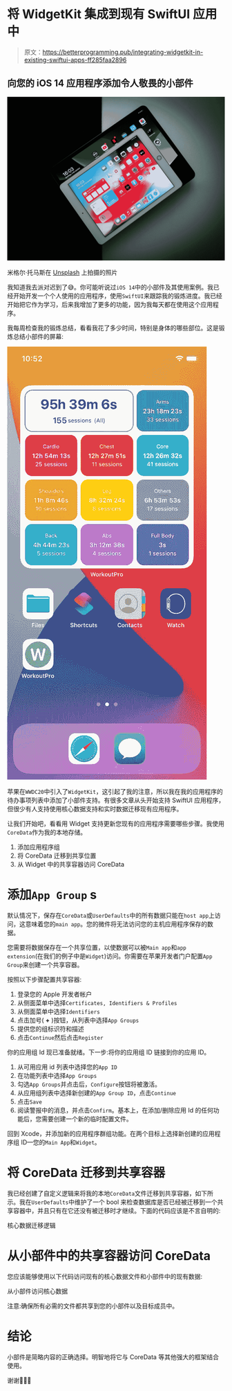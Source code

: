 # 将 WidgetKit 集成到现有 SwiftUI 应用中

> 原文：<https://betterprogramming.pub/integrating-widgetkit-in-existing-swiftui-apps-ff285faa2896>

## 向您的 iOS 14 应用程序添加令人敬畏的小部件

![](img/e15e95ce0e95bb256579bfaebf63d21b.png)

米格尔·托马斯在 [Unsplash](https://unsplash.com?utm_source=medium&utm_medium=referral) 上拍摄的照片

我知道我去派对迟到了😅。你可能听说过`iOS 14`中的小部件及其使用案例。我已经开始开发一个个人使用的应用程序，使用`SwiftUI`来跟踪我的锻炼进度。我已经开始把它作为学习，后来我增加了更多的功能，因为我每天都在使用这个应用程序。

我每周检查我的锻炼总结，看看我花了多少时间，特别是身体的哪些部位。这是锻炼总结小部件的屏幕:

![](img/de39aa009e129489aa95418a28a5e3c8.png)

苹果在`WWDC20`中引入了`WidgetKit`，这引起了我的注意，所以我在我的应用程序的待办事项列表中添加了小部件支持。有很多文章从头开始支持 SwiftUI 应用程序，但很少有人支持使用核心数据支持和实时数据迁移现有应用程序。

让我们开始吧，看看用 Widget 支持更新您现有的应用程序需要哪些步骤。我使用`CoreData`作为我的本地存储。

1.  添加应用程序组
2.  将 CoreData 迁移到共享位置
3.  从 Widget 中的共享容器访问 CoreData

# 添加`App Group` s

默认情况下，保存在`CoreData`或`UserDefaults`中的所有数据只能在`host app`上访问，这意味着您的`main app`。您的微件将无法访问您的主机应用程序保存的数据。

您需要将数据保存在一个共享位置，以使数据可以被`Main app`和`app extension`(在我们的例子中是`Widget`)访问。你需要在苹果开发者门户配置`App Group`来创建一个共享容器。

按照以下步骤配置共享容器:

1.  登录您的 Apple 开发者帐户
2.  从侧面菜单中选择`Certificates, Identifiers & Profiles`
3.  从侧面菜单中选择`Identifiers`
4.  点击加号( **+** )按钮，从列表中选择`App Groups`
5.  提供您的组标识符和描述
6.  点击`Continue`然后点击`Register`

你的应用组 Id 现已准备就绪。下一步:将你的应用组 ID 链接到你的应用 ID。

1.  从可用应用 id 列表中选择您的`App ID`
2.  在功能列表中选择`App Groups`
3.  勾选`App Groups`并点击后，`Configure`按钮将被激活。
4.  从应用组列表中选择新创建的`App Group ID`，点击`Continue`
5.  点击`Save`
6.  阅读警报中的消息，并点击`Confirm`。基本上，在添加/删除应用 Id 的任何功能后，您需要创建一个新的临时配置文件。

回到 Xcode，并添加新的应用程序群组功能。在两个目标上选择新创建的应用程序组 ID—您的`Main App`和`Widget`。

# 将 CoreData 迁移到共享容器

我已经创建了自定义逻辑来将我的本地`CoreData`文件迁移到共享容器，如下所示。我在`UserDefaults`中维护了一个 bool 来检查数据库是否已经被迁移到一个共享容器中，并且只有在它还没有被迁移时才继续。下面的代码应该是不言自明的:

核心数据迁移逻辑

# 从小部件中的共享容器访问 CoreData

您应该能够使用以下代码访问现有的核心数据文件和小部件中的现有数据:

从小部件访问核心数据

注意:确保所有必需的文件都共享到您的小部件以及目标成员中。

# 结论

小部件是简略内容的正确选择。明智地将它与 CoreData 等其他强大的框架结合使用。

谢谢👨🏻‍💻